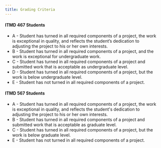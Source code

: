 ```yaml
---
title: Grading Criteria
---
```


<section class="ugrad" markdown="1">
<h4>ITMD 467 Students</h4>

* A - Student has turned in all required components of a project, the work is exceptional in
  quality, and reflects the student’s dedication to adjusting the project to his or her own
  interests.
* B - Student has turned in all required components of a project, and the work is exceptional for
  undergraduate work.
* C - Student has turned in all required components of a project and submitted work that is
  acceptable as undergraduate level.
* D - Student has turned in all required components of a project, but the work is below
  undergraduate level.
* E - Student has not turned in all required components of a project.
</section>

<section class="grad" markdown="1">
<h4>ITMD 567 Students</h4>

* A - Student has turned in all required components of a project, the work is exceptional in
  quality, and  reflects the student's dedication to adjusting the project to his or her own
  interests.
* B - Student has turned in all required components of a project and submitted work that is
  acceptable as graduate level.
* C - Student has turned in all required components of a project, but the work is below graduate
  level.
* E - Student has not turned in all required components of a project.
</section>
